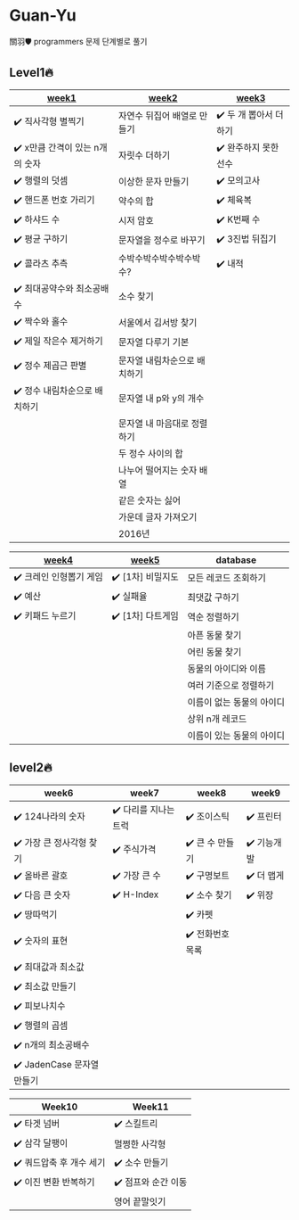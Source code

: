 # Guan-Yu
關羽🛡
programmers 문제 단계별로 풀기

## Level1🔥

| [week1](https://github.com/Oath-of-the-Peach-Garden/Guan-Yu/tree/main/programmers/week1) | [week2](https://github.com/Oath-of-the-Peach-Garden/Guan-Yu/tree/main/programmers/week2) | [week3](https://github.com/Oath-of-the-Peach-Garden/Guan-Yu/tree/main/programmers/week3) |
|---|---|---|
| :heavy_check_mark: 직사각형 별찍기 | 자연수 뒤집어 배열로 만들기 | :heavy_check_mark: 두 개 뽑아서 더하기 |
| :heavy_check_mark: x만큼 간격이 있는 n개의 숫자 | 자릿수 더하기 | :heavy_check_mark: 완주하지 못한 선수 |
| :heavy_check_mark: 행렬의 덧셈 | 이상한 문자 만들기 | :heavy_check_mark: 모의고사 |
| :heavy_check_mark: 핸드폰 번호 가리기 | 약수의 합 | :heavy_check_mark: 체육복 |
| :heavy_check_mark: 하샤드 수 | 시저 암호 | :heavy_check_mark: K번째 수 |
| :heavy_check_mark: 평균 구하기 | 문자열을 정수로 바꾸기 | :heavy_check_mark: 3진법 뒤집기 |
| :heavy_check_mark: 콜라츠 추측 | 수박수박수박수박수박수? | :heavy_check_mark: 내적 |
| :heavy_check_mark: 최대공약수와 최소공배수 | 소수 찾기 |  |
| :heavy_check_mark: 짝수와 홀수 | 서울에서 김서방 찾기 |  |
| :heavy_check_mark: 제일 작은수 제거하기 | 문자열 다루기 기본 |  |
| :heavy_check_mark: 정수 제곱근 판별 | 문자열 내림차순으로 배치하기 |  |
| :heavy_check_mark: 정수 내림차순으로 배치하기 | 문자열 내 p와 y의 개수 |  |
|  | 문자열 내 마음대로 정렬하기 |  |
|  | 두 정수 사이의 합 |  |
|  | 나누어 떨어지는 숫자 배열 |  |
|  | 같은 숫자는 싫어 |  |
|  | 가운데 글자 가져오기 |  |
|  | 2016년 |  |

| [week4](https://github.com/Oath-of-the-Peach-Garden/Guan-Yu/tree/main/programmers/week4) | [week5](https://github.com/Oath-of-the-Peach-Garden/Guan-Yu/tree/main/programmers/week5) | database |
|---|---|---|
| :heavy_check_mark: 크레인 인형뽑기 게임 | :heavy_check_mark: [1차] 비밀지도 | 모든 레코드 조회하기 |
| :heavy_check_mark: 예산 | :heavy_check_mark: 실패율 | 최댓값 구하기 |
| :heavy_check_mark: 키패드 누르기 | :heavy_check_mark: [1차] 다트게임 | 역순 정렬하기 |
|  |  | 아픈 동물 찾기 |
|  |  | 어린 동물 찾기 |
|  |  | 동물의 아이디와 이름 |
|  |  | 여러 기준으로 정렬하기 |
|  |  | 이름이 없는 동물의 아이디 |
|  |  | 상위 n개 레코드 |
|  |  | 이름이 있는 동물의 아이디 |


## level2🔥

| week6 | week7 | week8 | week9 | 
|---|---|---|---|
| :heavy_check_mark: 124나라의 숫자 | :heavy_check_mark: 다리를 지나는 트럭 | :heavy_check_mark: 조이스틱 | :heavy_check_mark: 프린터 |
| :heavy_check_mark: 가장 큰 정사각형 찾기 | :heavy_check_mark: 주식가격 | :heavy_check_mark: 큰 수 만들기 | :heavy_check_mark: 기능개발 |
| :heavy_check_mark: 올바른 괄호 | :heavy_check_mark: 가장 큰 수 | :heavy_check_mark: 구명보트 | :heavy_check_mark: 더 맵게 |
| :heavy_check_mark: 다음 큰 숫자 | :heavy_check_mark: H-Index | :heavy_check_mark: 소수 찾기 | :heavy_check_mark: 위장 |
| :heavy_check_mark: 땅따먹기 |  | :heavy_check_mark: 카펫 |  |
| :heavy_check_mark: 숫자의 표현 |  | :heavy_check_mark: 전화번호 목록 |  |
| :heavy_check_mark: 최대값과 최소값 |  |  |  |
| :heavy_check_mark: 최소값 만들기 |  |  |  |
| :heavy_check_mark: 피보나치수 |  |  |  |
| :heavy_check_mark: 행렬의 곱셈 |  |  |  |
| :heavy_check_mark: n개의 최소공배수 |  |  |  |
| :heavy_check_mark: JadenCase 문자열만들기 |  |  |  |


| Week10 | Week11 |
|---|---|
| :heavy_check_mark: 타겟 넘버 | :heavy_check_mark: 스킬트리 |
| :heavy_check_mark: 삼각 달팽이 | 멀쩡한 사각형 |
| :heavy_check_mark: 쿼드압축 후 개수 세기 | :heavy_check_mark: 소수 만들기 |
| :heavy_check_mark: 이진 변환 반복하기 | :heavy_check_mark: 점프와 순간 이동 |
|  | 영어 끝말잇기 |
